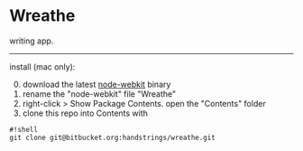 # Wreathe
writing app.
* * *
install (mac only):

0. download the latest
   [node-webkit](https://github.com/rogerwang/node-webkit#downloads) binary
0. rename the "node-webkit" file "Wreathe"
0. right-click > Show Package Contents. open the "Contents" folder
0. clone this repo into Contents with 
```
#!shell
git clone git@bitbucket.org:handstrings/wreathe.git
```
